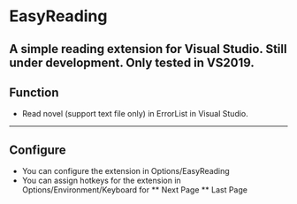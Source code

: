 # EasyReading
A simple reading extension for Visual Studio.
Still under development.
Only tested in VS2019.
---
## Function
* Read novel (support text file only) in ErrorList in Visual Studio.
---
## Configure
* You can configure the extension in Options/EasyReading
* You can assign hotkeys for the extension in Options/Environment/Keyboard for
** Next Page
** Last Page
